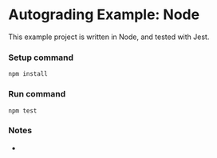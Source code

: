 # Autograding Example: Node
This example project is written in Node, and tested with Jest.

### Setup command
`npm install`

### Run command
`npm test`

### Notes
- 
